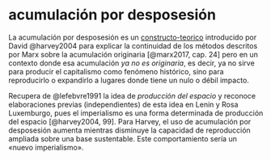 # acumulación por desposesión

La acumulación por desposesión es un [constructo-teorico](constructo-teorico.md) introducido por David @harvey2004 para explicar la continuidad de los métodos descritos por Marx sobre la acumulación originaria [@marx2017, cap. 24] pero en un contexto donde esa acumulación *ya no es originaria*, es decir, ya no sirve para producir el capitalismo como fenómeno histórico, sino para reproducirlo o expandirlo a lugares donde tiene un nulo o débil impacto.

Recupera de @lefebvre1991 la idea de *producción del espacio* y reconoce elaboraciones previas (independientes) de esta idea en Lenin y Rosa Luxemburgo, pues el imperialismo es una forma determinada de producción del espacio [@harvey2004, 99]. Para Harvey, el uso de acumulación por desposesión aumenta mientras disminuye la capacidad de reproducción ampliada sobre una base sustentable. Este comportamiento sería un «nuevo imperialismo».
